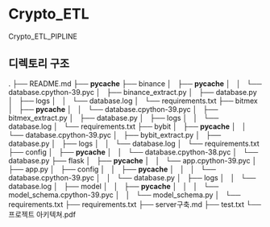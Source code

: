 # Crypto_ETL
Crypto_ETL_PIPLINE



## 디렉토리 구조 

.
├── README.md
├── __pycache__
├── binance
│   ├── __pycache__
│   │   └── database.cpython-39.pyc
│   ├── binance_extract.py
│   ├── database.py
│   ├── logs
│   │   └── database.log
│   └── requirements.txt
├── bitmex
│   ├── __pycache__
│   │   └── database.cpython-39.pyc
│   ├── bitmex_extract.py
│   ├── database.py
│   ├── logs
│   │   └── database.log
│   └── requirements.txt
├── bybit
│   ├── __pycache__
│   │   └── database.cpython-39.pyc
│   ├── bybit_extract.py
│   ├── database.py
│   ├── logs
│   │   └── database.log
│   └── requirements.txt
├── config
│   ├── __pycache__
│   │   └── database.cpython-38.pyc
│   └── database.py
├── flask
│   ├── __pycache__
│   │   └── app.cpython-39.pyc
│   ├── app.py
│   ├── config
│   │   ├── __pycache__
│   │   │   └── database.cpython-39.pyc
│   │   └── database.py
│   ├── logs
│   │   └── database.log
│   ├── model
│   │   ├── __pycache__
│   │   │   └── model_schema.cpython-39.pyc
│   │   └── model_schema.py
│   └── requirements.txt
├── requirements.txt
├── server구축.md
├── test.txt
└── 프로젝트 아키텍쳐.pdf
